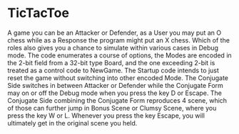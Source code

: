 # TicTacToe
A game you can be an Attacker or Defender, as a User you may put an O chess
while as a Response the program might put an X chess. Which of the roles also
gives you a chance to simulate within various cases in Debug mode. The code
enumerates a course of options, the Modes are encoded in the 2-bit field from a
32-bit type Board, and the one exceeding 2-bit is treated as a control code to
NewGame. The Startup code intends to just reset the game without switching into
other encoded Mode. The Conjugate Side switches in between Attacker or Defender
while the Conjugate Form may on or off the Debug mode when you press the key D
or Escape. The Conjugate Side combining the Conjugate Form reproduces 4 scene,
which of those can further jump in Bonus Scene or Clumsy Scene, where you press
the key W or L. Whenever you press the key Escape, you will ultimately get in
the original scene you held.

